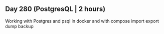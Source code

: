 ## Day 280 (PostgresQL | 2 hours)

Working with Postgres and psql
in docker and with compose
import export
dump backup

